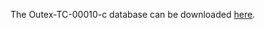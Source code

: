 The Outex-TC-00010-c database can be downloaded [here](http://lagis-vi.univ-lille1.fr/datasets/Outex_TC_00010-c.tar.gz).
